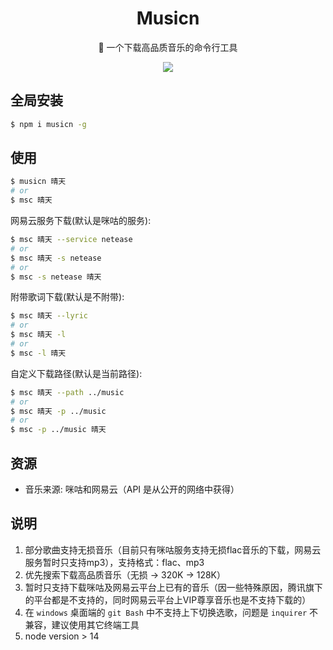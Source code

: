 <div align="center">

# Musicn

🎵 一个下载高品质音乐的命令行工具

![](https://miqilin-blog.oss-cn-shenzhen.aliyuncs.com/musicn-demo.gif)

</div>

## 全局安装

```bash
$ npm i musicn -g
```

## 使用

```bash
$ musicn 晴天
# or
$ msc 晴天
```

网易云服务下载(默认是咪咕的服务):

```bash
$ msc 晴天 --service netease
# or
$ msc 晴天 -s netease
# or
$ msc -s netease 晴天
```

附带歌词下载(默认是不附带):

```bash
$ msc 晴天 --lyric
# or
$ msc 晴天 -l
# or
$ msc -l 晴天
```

自定义下载路径(默认是当前路径):

```bash
$ msc 晴天 --path ../music
# or
$ msc 晴天 -p ../music
# or
$ msc -p ../music 晴天
```

## 资源

- 音乐来源: 咪咕和网易云（API 是从公开的网络中获得）

## 说明

1. 部分歌曲支持无损音乐（目前只有咪咕服务支持无损flac音乐的下载，网易云服务暂时只支持mp3），支持格式：flac、mp3
2. 优先搜索下载高品质音乐（无损 -> 320K -> 128K）
3. 暂时只支持下载咪咕及网易云平台上已有的音乐（因一些特殊原因，腾讯旗下的平台都是不支持的，同时网易云平台上VIP尊享音乐也是不支持下载的）
4. 在 `windows` 桌面端的 `git Bash` 中不支持上下切换选歌，问题是 `inquirer` 不兼容，建议使用其它终端工具
5. node version > 14

